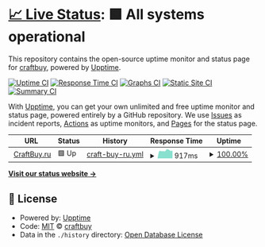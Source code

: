 # [📈 Live Status](https://craftbuy.github.io/uptime): <!--live status--> **🟩 All systems operational**

This repository contains the open-source uptime monitor and status page for [craftbuy](https://craftbuy.github.io/uptime), powered by [Upptime](https://github.com/upptime/upptime).

[![Uptime CI](https://github.com/koj-co/upptime/workflows/Uptime%20CI/badge.svg)](https://github.com/koj-co/upptime/actions?query=workflow%3A%22Uptime+CI%22)
[![Response Time CI](https://github.com/koj-co/upptime/workflows/Response%20Time%20CI/badge.svg)](https://github.com/koj-co/upptime/actions?query=workflow%3A%22Response+Time+CI%22)
[![Graphs CI](https://github.com/koj-co/upptime/workflows/Graphs%20CI/badge.svg)](https://github.com/koj-co/upptime/actions?query=workflow%3A%22Graphs+CI%22)
[![Static Site CI](https://github.com/koj-co/upptime/workflows/Static%20Site%20CI/badge.svg)](https://github.com/koj-co/upptime/actions?query=workflow%3A%22Static+Site+CI%22)
[![Summary CI](https://github.com/koj-co/upptime/workflows/Summary%20CI/badge.svg)](https://github.com/koj-co/upptime/actions?query=workflow%3A%22Summary+CI%22)

With [Upptime](https://upptime.js.org), you can get your own unlimited and free uptime monitor and status page, powered entirely by a GitHub repository. We use [Issues](https://github.com/craftbuy/uptime/issues) as incident reports, [Actions](https://github.com/craftbuy/uptime/actions) as uptime monitors, and [Pages](https://craftbuy.github.io/uptime) for the status page.

<!--start: status pages-->
<!-- This summary is generated by Upptime (https://github.com/upptime/upptime) -->
<!-- Do not edit this manually, your changes will be overwritten -->
<!-- prettier-ignore -->
| URL | Status | History | Response Time | Uptime |
| --- | ------ | ------- | ------------- | ------ |
| <img alt="" src="https://craftbuy.ru/favicon.ico" height="13"> [CraftBuy.ru](https://craftbuy.ru) | 🟩 Up | [craft-buy-ru.yml](https://github.com/craftbuy/uptime/commits/master/history/craft-buy-ru.yml) | <details><summary><img alt="Response time graph" src="./graphs/craft-buy-ru/response-time-week.png" height="20"> 917ms</summary><br><a href="https://craftbuy.github.io/uptime/history/craft-buy-ru"><img alt="Response time 1008" src="https://img.shields.io/endpoint?url=https%3A%2F%2Fraw.githubusercontent.com%2Fcraftbuy%2Fuptime%2Fmaster%2Fapi%2Fcraft-buy-ru%2Fresponse-time.json"></a><br><a href="https://craftbuy.github.io/uptime/history/craft-buy-ru"><img alt="24-hour response time 922" src="https://img.shields.io/endpoint?url=https%3A%2F%2Fraw.githubusercontent.com%2Fcraftbuy%2Fuptime%2Fmaster%2Fapi%2Fcraft-buy-ru%2Fresponse-time-day.json"></a><br><a href="https://craftbuy.github.io/uptime/history/craft-buy-ru"><img alt="7-day response time 917" src="https://img.shields.io/endpoint?url=https%3A%2F%2Fraw.githubusercontent.com%2Fcraftbuy%2Fuptime%2Fmaster%2Fapi%2Fcraft-buy-ru%2Fresponse-time-week.json"></a><br><a href="https://craftbuy.github.io/uptime/history/craft-buy-ru"><img alt="30-day response time 1008" src="https://img.shields.io/endpoint?url=https%3A%2F%2Fraw.githubusercontent.com%2Fcraftbuy%2Fuptime%2Fmaster%2Fapi%2Fcraft-buy-ru%2Fresponse-time-month.json"></a><br><a href="https://craftbuy.github.io/uptime/history/craft-buy-ru"><img alt="1-year response time 1008" src="https://img.shields.io/endpoint?url=https%3A%2F%2Fraw.githubusercontent.com%2Fcraftbuy%2Fuptime%2Fmaster%2Fapi%2Fcraft-buy-ru%2Fresponse-time-year.json"></a></details> | <details><summary><a href="https://craftbuy.github.io/uptime/history/craft-buy-ru">100.00%</a></summary><a href="https://craftbuy.github.io/uptime/history/craft-buy-ru"><img alt="All-time uptime 100.00%" src="https://img.shields.io/endpoint?url=https%3A%2F%2Fraw.githubusercontent.com%2Fcraftbuy%2Fuptime%2Fmaster%2Fapi%2Fcraft-buy-ru%2Fuptime.json"></a><br><a href="https://craftbuy.github.io/uptime/history/craft-buy-ru"><img alt="24-hour uptime 100.00%" src="https://img.shields.io/endpoint?url=https%3A%2F%2Fraw.githubusercontent.com%2Fcraftbuy%2Fuptime%2Fmaster%2Fapi%2Fcraft-buy-ru%2Fuptime-day.json"></a><br><a href="https://craftbuy.github.io/uptime/history/craft-buy-ru"><img alt="7-day uptime 100.00%" src="https://img.shields.io/endpoint?url=https%3A%2F%2Fraw.githubusercontent.com%2Fcraftbuy%2Fuptime%2Fmaster%2Fapi%2Fcraft-buy-ru%2Fuptime-week.json"></a><br><a href="https://craftbuy.github.io/uptime/history/craft-buy-ru"><img alt="30-day uptime 100.00%" src="https://img.shields.io/endpoint?url=https%3A%2F%2Fraw.githubusercontent.com%2Fcraftbuy%2Fuptime%2Fmaster%2Fapi%2Fcraft-buy-ru%2Fuptime-month.json"></a><br><a href="https://craftbuy.github.io/uptime/history/craft-buy-ru"><img alt="1-year uptime 100.00%" src="https://img.shields.io/endpoint?url=https%3A%2F%2Fraw.githubusercontent.com%2Fcraftbuy%2Fuptime%2Fmaster%2Fapi%2Fcraft-buy-ru%2Fuptime-year.json"></a></details>

<!--end: status pages-->

[**Visit our status website →**](https://craftbuy.github.io/uptime)

## 📄 License

- Powered by: [Upptime](https://github.com/upptime/upptime)
- Code: [MIT](./LICENSE) © [craftbuy](https://craftbuy.github.io/uptime)
- Data in the `./history` directory: [Open Database License](https://opendatacommons.org/licenses/odbl/1-0/)
